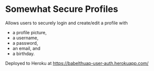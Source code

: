 # Somewhat Secure Profiles

Allows users to securely login and create/edit a profile with

- a profile picture,
- a username,
- a password,
- an email, and
- a birthday.

Deployed to Heroku at https://babelthuap-user-auth.herokuapp.com/